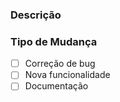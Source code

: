### Descrição

<!-- Descreva claramente as alterações que você fez no StateCafe. -->

### Tipo de Mudança

- [ ] Correção de bug
- [ ] Nova funcionalidade
- [ ] Documentação
